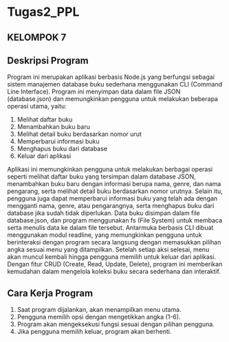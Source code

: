 # Tugas2_PPL
## KELOMPOK 7

## Deskripsi Program
Program ini merupakan aplikasi berbasis Node.js yang berfungsi sebagai sistem manajemen database buku sederhana menggunakan CLI (Command Line Interface). 
Program ini menyimpan data dalam file JSON (database.json) dan memungkinkan pengguna untuk melakukan beberapa operasi utama, yaitu:

1. Melihat daftar buku
2. Menambahkan buku baru
3. Melihat detail buku berdasarkan nomor urut
4. Memperbarui informasi buku
5. Menghapus buku dari database
6. Keluar dari aplikasi

Aplikasi ini memungkinkan pengguna untuk melakukan berbagai operasi seperti melihat daftar buku yang tersimpan dalam database JSON, menambahkan buku baru dengan informasi berupa nama, genre, dan nama pengarang, serta melihat detail buku berdasarkan nomor urutnya. Selain itu, pengguna juga dapat memperbarui informasi buku yang telah ada dengan mengganti nama, genre, atau pengarangnya, serta menghapus buku dari database jika sudah tidak diperlukan. Data buku disimpan dalam file database.json, dan program menggunakan fs (File System) untuk membaca serta menulis data ke dalam file tersebut. Antarmuka berbasis CLI dibuat menggunakan modul readline, yang memungkinkan pengguna untuk berinteraksi dengan program secara langsung dengan memasukkan pilihan angka sesuai menu yang ditampilkan. Setelah setiap aksi selesai, menu akan muncul kembali hingga pengguna memilih untuk keluar dari aplikasi. Dengan fitur CRUD (Create, Read, Update, Delete), program ini memberikan kemudahan dalam mengelola koleksi buku secara sederhana dan interaktif.

## Cara Kerja Program
1. Saat program dijalankan, akan menampilkan menu utama.
2. Pengguna memilih opsi dengan mengetikkan angka (1-6).
3. Program akan mengeksekusi fungsi sesuai dengan pilihan pengguna.
4. Jika pengguna memilih keluar, program akan berhenti.
